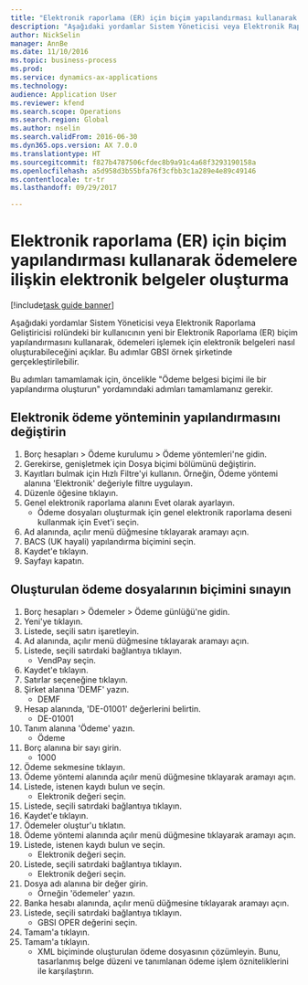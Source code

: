 ```yaml
--- 
title: "Elektronik raporlama (ER) için biçim yapılandırması kullanarak ödemelere ilişkin elektronik belgeler oluşturma"
description: "Aşağıdaki yordamlar Sistem Yöneticisi veya Elektronik Raporlama Geliştiricisi rolündeki bir kullanıcının yeni bir Elektronik Raporlama (ER) biçim yapılandırmasını kullanarak, ödemeleri işlemek için elektronik belgeleri nasıl oluşturabileceğini açıklar."
author: NickSelin
manager: AnnBe
ms.date: 11/10/2016
ms.topic: business-process
ms.prod: 
ms.service: dynamics-ax-applications
ms.technology: 
audience: Application User
ms.reviewer: kfend
ms.search.scope: Operations
ms.search.region: Global
ms.author: nselin
ms.search.validFrom: 2016-06-30
ms.dyn365.ops.version: AX 7.0.0
ms.translationtype: HT
ms.sourcegitcommit: f827b4787506cfdec8b9a91c4a68f3293190158a
ms.openlocfilehash: a5d958d3b55bfa76f3cfbb3c1a289e4e89c49146
ms.contentlocale: tr-tr
ms.lasthandoff: 09/29/2017

---
```

# <a name="generate-electronic-documents-for-payments-using-a-format-configuration-for-electronic-reporting-er"></a>Elektronik raporlama (ER) için biçim yapılandırması kullanarak ödemelere ilişkin elektronik belgeler oluşturma

[!include[task guide banner](../../includes/task-guide-banner.md)]

Aşağıdaki yordamlar Sistem Yöneticisi veya Elektronik Raporlama Geliştiricisi rolündeki bir kullanıcının yeni bir Elektronik Raporlama (ER) biçim yapılandırmasını kullanarak, ödemeleri işlemek için elektronik belgeleri nasıl oluşturabileceğini açıklar. Bu adımlar GBSI örnek şirketinde gerçekleştirilebilir.

Bu adımları tamamlamak için, öncelikle "Ödeme belgesi biçimi ile bir yapılandırma oluşturun" yordamındaki adımları tamamlamanız gerekir.


## <a name="change-the-configuration-of-the-electronic-payment-method"></a>Elektronik ödeme yönteminin yapılandırmasını değiştirin
1. Borç hesapları > Ödeme kurulumu > Ödeme yöntemleri'ne gidin.
2. Gerekirse, genişletmek için Dosya biçimi bölümünü değiştirin.
3. Kayıtları bulmak için Hızlı Filtre'yi kullanın. Örneğin, Ödeme yöntemi alanına 'Elektronik' değeriyle filtre uygulayın.
4. Düzenle öğesine tıklayın.
5. Genel elektronik raporlama alanını Evet olarak ayarlayın.
    * Ödeme dosyaları oluşturmak için genel elektronik raporlama deseni kullanmak için Evet'i seçin.  
6. Ad alanında, açılır menü düğmesine tıklayarak aramayı açın.
7. BACS (UK hayali) yapılandırma biçimini seçin.
8. Kaydet'e tıklayın.
9. Sayfayı kapatın.

## <a name="test-the-format-of-generated-payment-files"></a>Oluşturulan ödeme dosyalarının biçimini sınayın
1. Borç hesapları > Ödemeler > Ödeme günlüğü'ne gidin.
2. Yeni'ye tıklayın.
3. Listede, seçili satırı işaretleyin.
4. Ad alanında, açılır menü düğmesine tıklayarak aramayı açın.
5. Listede, seçili satırdaki bağlantıya tıklayın.
    * VendPay seçin.  
6. Kaydet'e tıklayın.
7. Satırlar seçeneğine tıklayın.
8. Şirket alanına 'DEMF' yazın.
    * DEMF  
9. Hesap alanında, 'DE-01001' değerlerini belirtin.
    * DE-01001  
10. Tanım alanına 'Ödeme' yazın.
    * Ödeme  
11. Borç alanına bir sayı girin.
    * 1000  
12. Ödeme sekmesine tıklayın.
13. Ödeme yöntemi alanında açılır menü düğmesine tıklayarak aramayı açın.
14. Listede, istenen kaydı bulun ve seçin.
    * Elektronik değeri seçin.  
15. Listede, seçili satırdaki bağlantıya tıklayın.
16. Kaydet'e tıklayın.
17. Ödemeler oluştur'u tıklatın.
18. Ödeme yöntemi alanında açılır menü düğmesine tıklayarak aramayı açın.
19. Listede, istenen kaydı bulun ve seçin.
    * Elektronik değeri seçin.  
20. Listede, seçili satırdaki bağlantıya tıklayın.
    * Elektronik değeri seçin.  
21. Dosya adı alanına bir değer girin.
    * Örneğin 'ödemeler' yazın.  
22. Banka hesabı alanında, açılır menü düğmesine tıklayarak aramayı açın.
23. Listede, seçili satırdaki bağlantıya tıklayın.
    * GBSI OPER değerini seçin.  
24. Tamam'a tıklayın.
25. Tamam'a tıklayın.
    * XML biçiminde oluşturulan ödeme dosyasının çözümleyin. Bunu, tasarlanmış belge düzeni ve tanımlanan ödeme işlem özniteliklerini ile karşılaştırın.  


